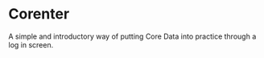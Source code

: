 # Corenter
A simple and introductory way of putting Core Data into practice through a log in screen.

